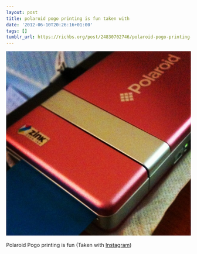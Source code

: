 ```yaml
---
layout: post
title: polaroid pogo printing is fun taken with
date: '2012-06-10T20:26:16+01:00'
tags: []
tumblr_url: https://richbs.org/post/24830702746/polaroid-pogo-printing-is-fun-taken-with
---
```

 ![](/tumblr_files/tumblr_m5f1ztHElb1qzrvz1o1_640.jpg)  

Polaroid Pogo printing is fun (Taken with [Instagram](http://instagr.am))

